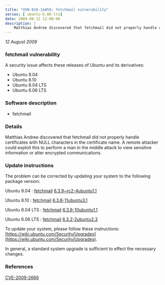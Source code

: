 ```yaml
---
title: "USN-816-1&#58; fetchmail vulnerability"
series: [ ubuntu-6.06-lts]
date: 2009-08-12 12:00:00
description: |
    Matthias Andree discovered that fetchmail did not properly handle certificates with NULL characters in the certificate name. A remote attacker could exploit this to perform a man in the middle attack to view sensitive information or alter encrypted communications. 
--- 
```

 
 

*12 August 2009*

### fetchmail vulnerability

A security issue affects these releases of Ubuntu and its derivatives:

* Ubuntu 9.04
* Ubuntu 8.10
* Ubuntu 8.04 LTS
* Ubuntu 6.06 LTS

### Software description

* fetchmail 

### Details

Matthias Andree discovered that fetchmail did not properly handle certificates with NULL characters in the certificate name. A remote attacker could exploit this to perform a man in the middle attack to view sensitive information or alter encrypted communications. 

### Update instructions

The problem can be corrected by updating your system to the following package version:

Ubuntu 9.04
 : [fetchmail](https://launchpad.net/ubuntu/+source/fetchmail) <span> [6.3.9~rc2-4ubuntu1.1](https://launchpad.net/ubuntu/+source/fetchmail/6.3.9~rc2-4ubuntu1.1) </span> 

Ubuntu 8.10
 : [fetchmail](https://launchpad.net/ubuntu/+source/fetchmail) <span> [6.3.8-11ubuntu3.1](https://launchpad.net/ubuntu/+source/fetchmail/6.3.8-11ubuntu3.1) </span> 

Ubuntu 8.04 LTS
 : [fetchmail](https://launchpad.net/ubuntu/+source/fetchmail) <span> [6.3.8-10ubuntu1.1](https://launchpad.net/ubuntu/+source/fetchmail/6.3.8-10ubuntu1.1) </span> 

Ubuntu 6.06 LTS
 : [fetchmail](https://launchpad.net/ubuntu/+source/fetchmail) <span> [6.3.2-2ubuntu2.3](https://launchpad.net/ubuntu/+source/fetchmail/6.3.2-2ubuntu2.3) </span> 

To update your system, please follow these instructions: [https://wiki.ubuntu.com/Security/Upgrades](https://wiki.ubuntu.com/Security/Upgrades).

In general, a standard system upgrade is sufficient to effect the necessary changes. 

### References

 
 [CVE-2009-2666](http://people.ubuntu.com/~ubuntu-security/cve/CVE-2009-2666)
 

